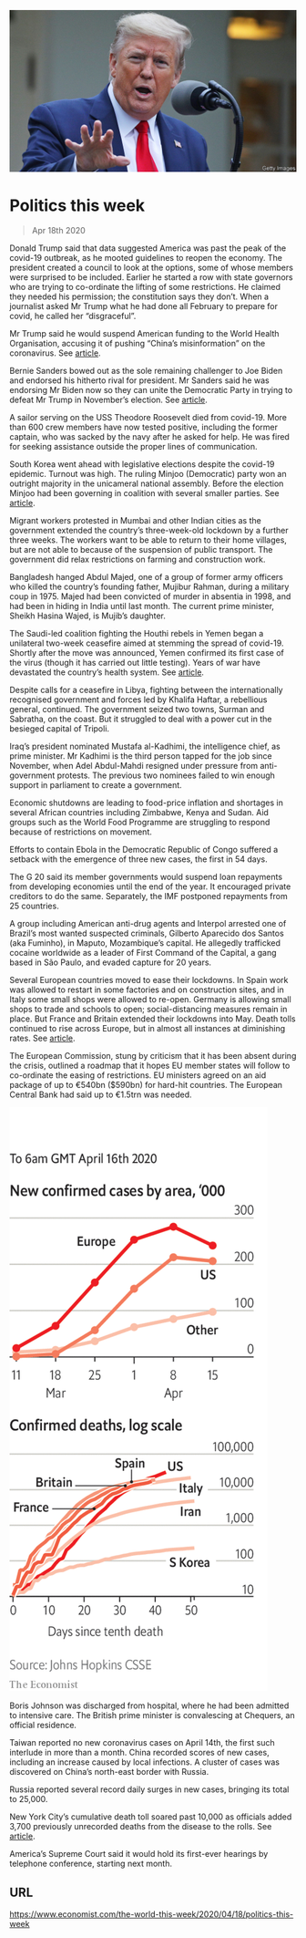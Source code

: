 ![](./images/20200418_WWP001_0.jpg)

# Politics this week

> Apr 18th 2020

Donald Trump said that data suggested America was past the peak of the covid-19 outbreak, as he mooted guidelines to reopen the economy. The president created a council to look at the options, some of whose members were surprised to be included. Earlier he started a row with state governors who are trying to co-ordinate the lifting of some restrictions. He claimed they needed his permission; the constitution says they don’t. When a journalist asked Mr Trump what he had done all February to prepare for covid, he called her “disgraceful”.

Mr Trump said he would suspend American funding to the World Health Organisation, accusing it of pushing “China’s misinformation” on the coronavirus. See [article](https://www.economist.com//science-and-technology/2020/04/16/the-world-health-organisation-is-under-fire-from-americas-president).

Bernie Sanders bowed out as the sole remaining challenger to Joe Biden and endorsed his hitherto rival for president. Mr Sanders said he was endorsing Mr Biden now so they can unite the Democratic Party in trying to defeat Mr Trump in November’s election. See [article](https://www.economist.com//united-states/2020/04/18/bernie-sanderss-endorsement-of-joe-biden-leaves-democrats-in-array).

A sailor serving on the USS Theodore Roosevelt died from covid-19. More than 600 crew members have now tested positive, including the former captain, who was sacked by the navy after he asked for help. He was fired for seeking assistance outside the proper lines of communication.

South Korea went ahead with legislative elections despite the covid-19 epidemic. Turnout was high. The ruling Minjoo (Democratic) party won an outright majority in the unicameral national assembly. Before the election Minjoo had been governing in coalition with several smaller parties. See [article](https://www.economist.com//asia/2020/04/16/a-landslide-for-south-koreas-ruling-party-in-parliamentary-elections).

Migrant workers protested in Mumbai and other Indian cities as the government extended the country’s three-week-old lockdown by a further three weeks. The workers want to be able to return to their home villages, but are not able to because of the suspension of public transport. The government did relax restrictions on farming and construction work.

Bangladesh hanged Abdul Majed, one of a group of former army officers who killed the country’s founding father, Mujibur Rahman, during a military coup in 1975. Majed had been convicted of murder in absentia in 1998, and had been in hiding in India until last month. The current prime minister, Sheikh Hasina Wajed, is Mujib’s daughter.

The Saudi-led coalition fighting the Houthi rebels in Yemen began a unilateral two-week ceasefire aimed at stemming the spread of covid-19. Shortly after the move was announced, Yemen confirmed its first case of the virus (though it has carried out little testing). Years of war have devastated the country’s health system. See [article](https://www.economist.com//middle-east-and-africa/2020/04/18/saudi-arabia-looks-for-an-exit-to-the-war-in-yemen).

Despite calls for a ceasefire in Libya, fighting between the internationally recognised government and forces led by Khalifa Haftar, a rebellious general, continued. The government seized two towns, Surman and Sabratha, on the coast. But it struggled to deal with a power cut in the besieged capital of Tripoli.

Iraq’s president nominated Mustafa al-Kadhimi, the intelligence chief, as prime minister. Mr Kadhimi is the third person tapped for the job since November, when Adel Abdul-Mahdi resigned under pressure from anti-government protests. The previous two nominees failed to win enough support in parliament to create a government.

Economic shutdowns are leading to food-price inflation and shortages in several African countries including Zimbabwe, Kenya and Sudan. Aid groups such as the World Food Programme are struggling to respond because of restrictions on movement.

Efforts to contain Ebola in the Democratic Republic of Congo suffered a setback with the emergence of three new cases, the first in 54 days.

The G 20 said its member governments would suspend loan repayments from developing economies until the end of the year. It encouraged private creditors to do the same. Separately, the IMF postponed repayments from 25 countries.

A group including American anti-drug agents and Interpol arrested one of Brazil’s most wanted suspected criminals, Gilberto Aparecido dos Santos (aka Fuminho), in Maputo, Mozambique’s capital. He allegedly trafficked cocaine worldwide as a leader of First Command of the Capital, a gang based in São Paulo, and evaded capture for 20 years.

Several European countries moved to ease their lockdowns. In Spain work was allowed to restart in some factories and on construction sites, and in Italy some small shops were allowed to re-open. Germany is allowing small shops to trade and schools to open; social-distancing measures remain in place. But France and Britain extended their lockdowns into May. Death tolls continued to rise across Europe, but in almost all instances at diminishing rates. See [article](https://www.economist.com//leaders/2020/04/18/fumbling-for-the-exit-strategy).

The European Commission, stung by criticism that it has been absent during the crisis, outlined a roadmap that it hopes EU member states will follow to co-ordinate the easing of restrictions. EU ministers agreed on an aid package of up to €540bn ($590bn) for hard-hit countries. The European Central Bank had said up to €1.5trn was needed.

![](./images/20200418_WWC006.png)

Boris Johnson was discharged from hospital, where he had been admitted to intensive care. The British prime minister is convalescing at Chequers, an official residence.

Taiwan reported no new coronavirus cases on April 14th, the first such interlude in more than a month. China recorded scores of new cases, including an increase caused by local infections. A cluster of cases was discovered on China’s north-east border with Russia.

Russia reported several record daily surges in new cases, bringing its total to 25,000.

New York City’s cumulative death toll soared past 10,000 as officials added 3,700 previously unrecorded deaths from the disease to the rolls. See [article](https://www.economist.com//united-states/2020/04/18/american-inequality-meets-covid-19).

America’s Supreme Court said it would hold its first-ever hearings by telephone conference, starting next month.

## URL

https://www.economist.com/the-world-this-week/2020/04/18/politics-this-week
